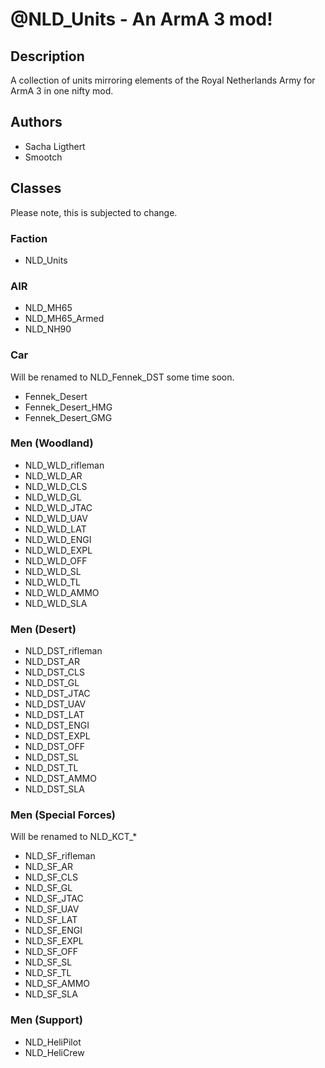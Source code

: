 # @NLD_Units - An ArmA 3 mod!

## Description
A collection of units mirroring elements of the Royal Netherlands Army for ArmA 3 in one nifty mod.

## Authors
* Sacha Ligthert
* Smootch

## Classes
Please note, this is subjected to change.

### Faction
* NLD_Units

### AIR
* NLD_MH65
* NLD_MH65_Armed
* NLD_NH90

### Car
Will be renamed to NLD_Fennek_DST some time soon.
* Fennek_Desert
* Fennek_Desert_HMG
* Fennek_Desert_GMG

### Men (Woodland)
* NLD_WLD_rifleman
* NLD_WLD_AR
* NLD_WLD_CLS
* NLD_WLD_GL
* NLD_WLD_JTAC
* NLD_WLD_UAV
* NLD_WLD_LAT
* NLD_WLD_ENGI
* NLD_WLD_EXPL
* NLD_WLD_OFF
* NLD_WLD_SL
* NLD_WLD_TL
* NLD_WLD_AMMO
* NLD_WLD_SLA

### Men (Desert)
* NLD_DST_rifleman
* NLD_DST_AR
* NLD_DST_CLS
* NLD_DST_GL
* NLD_DST_JTAC
* NLD_DST_UAV
* NLD_DST_LAT
* NLD_DST_ENGI
* NLD_DST_EXPL
* NLD_DST_OFF
* NLD_DST_SL
* NLD_DST_TL
* NLD_DST_AMMO
* NLD_DST_SLA

### Men (Special Forces)
Will be renamed to NLD_KCT_*
* NLD_SF_rifleman
* NLD_SF_AR
* NLD_SF_CLS
* NLD_SF_GL
* NLD_SF_JTAC
* NLD_SF_UAV
* NLD_SF_LAT
* NLD_SF_ENGI
* NLD_SF_EXPL
* NLD_SF_OFF
* NLD_SF_SL
* NLD_SF_TL
* NLD_SF_AMMO
* NLD_SF_SLA

### Men (Support)
* NLD_HeliPilot
* NLD_HeliCrew